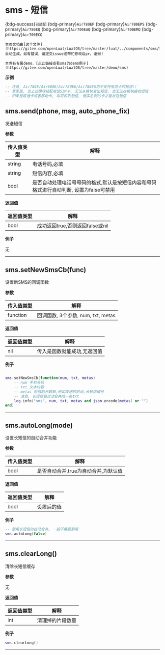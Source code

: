 # sms - 短信

{bdg-success}`已适配` {bdg-primary}`Air780EP` {bdg-primary}`Air780EPS` {bdg-primary}`Air780EQ` {bdg-primary}`Air700EAQ` {bdg-primary}`Air700EMQ` {bdg-primary}`Air700ECQ`

```{note}
本页文档由[这个文件](https://gitee.com/openLuat/LuatOS/tree/master/luat/../components/sms/luat_lib_sms.c)自动生成。如有错误，请提交issue或帮忙修改后pr，谢谢！
```

```{tip}
本库有专属demo，[点此链接查看sms的demo例子](https://gitee.com/openLuat/LuatOS/tree/master/demo/sms)
```

**示例**

```lua
-- 注意, Air780E/Air600E/Air780EG/Air780EG均不支持电信卡的短信!!
-- 意思是, 当上述模块搭配电信SIM卡, 无法从模块发出短信, 也无法在模块接收短信
-- 如果是联通卡或者移动卡, 均可收取短信, 但实名制的卡才能发送短信

```

## sms.send(phone, msg, auto_phone_fix)



发送短信

**参数**

|传入值类型|解释|
|-|-|
|string|电话号码,必填|
|string|短信内容,必填|
|bool|是否自动处理电话号号码的格式,默认是按短信内容和号码格式进行自动判断, 设置为false可禁用|

**返回值**

|返回值类型|解释|
|-|-|
|bool|成功返回true,否则返回false或nil|

**例子**

无

---

## sms.setNewSmsCb(func)



设置新SMS的回调函数

**参数**

|传入值类型|解释|
|-|-|
|function|回调函数, 3个参数, num, txt, metas|

**返回值**

|返回值类型|解释|
|-|-|
|nil|传入是函数就能成功,无返回值|

**例子**

```lua

sms.setNewSmsCb(function(num, txt, metas)
    -- num 手机号码
    -- txt 文本内容
    -- metas 短信的元数据,例如发送的时间,长短信编号
    -- 注意, 长短信会自动合并成一条txt
    log.info("sms", num, txt, metas and json.encode(metas) or "")
end)

```

---

## sms.autoLong(mode)



设置长短信的自动合并功能

**参数**

|传入值类型|解释|
|-|-|
|bool|是否自动合并,true为自动合并,为默认值|

**返回值**

|返回值类型|解释|
|-|-|
|bool|设置后的值|

**例子**

```lua
-- 禁用长短信的自动合并, 一般不需要禁用
sms.autoLong(false)

```

---

## sms.clearLong()



清除长短信缓存

**参数**

无

**返回值**

|返回值类型|解释|
|-|-|
|int|清理掉的片段数量|

**例子**

```lua
sms.clearLong()

```

---

